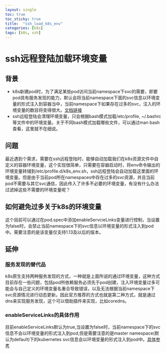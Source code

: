 ```yaml
---
layout: single
toc: true
toc_sticky: true
title:  "ssh_load_k8s_env"
categories: [k8s]
tags: [k8s, ssh]
---
```



# ssh远程登陆加载环境变量

## 背景
* k8s新建pod时，为了满足某些pod访问当前namespace下svc的需要，即要pod具有服务发现的能力，默认会将当前namespace下面的svc信息以环境变量的形式注入到容器当中，当前namespace下如果存在过多的svc，注入的环境变量的数目将变得很大。[文档链接](https://kubernetes.io/docs/concepts/services-networking/connect-applications-service/)
* ssh远程登陆会清理环境变量，只会根据bash模式加载/etc/profile, ~/.bashrc等文件中的环境变量。关于不同bash模式加载哪些文件，可以通过man bash查看，这里就不在细说。

## 问题
最近遇到个需求，需要在ssh远程登陆时，能够自动加载我们在k8s资源文件中自定义的容器环境变量，这个实现很简单，只需要在容器启动时，将env命令输出的环境变量转储到/etc/profile.d/k8s_env.sh，ssh远程登陆会自动加载这里面的环境变量。但是由于当前pod所在namespaces中存在过多的svc资源，并且当前pod不需要与其它svc通信，因此传入了许多不必要的环境变量，有没有什么办法过滤掉这些不需要的环境变量呢？

## 如何避免过多关于k8s的环境变量
这个目前可以通过在pod.spec中添加enableServcieLinks变量进行控制，当设置为false时，会禁止当前namespace下的svc信息以环境变量的形式注入到pod中。需要注意的是该变量仅支持1.13及以后的版本。


## 延伸
### 服务发现的替代品
k8s原生支持两种服务发现的方式，一种就是上面所说的通过环境变量，这种方式目前存在一些问题，包括pod所依赖服务必须先于pod创建，注入环境变量过多可能会与自己定义的环境变量名重合导致错误，以及无法根据当前namespace下svc资源情况进行动态更新。因此官方推荐的方式也就是第二种方式，就是通过dns来实现服务发现，这个可以借助插件来实现，比如coredns。
### enableServiceLinks的具体作用
目前enableServiceLinks默认为true,当设置为false时，当前namespace下的svc信息不会以环境变量的形式注入到pod,但是需要注意的是master namespace(默认为default)下的kubernetes svc信息会以环境变量的形式注入到pod中。[具体参考](https://github.com/kubernetes/kubernetes/pull/68754)


